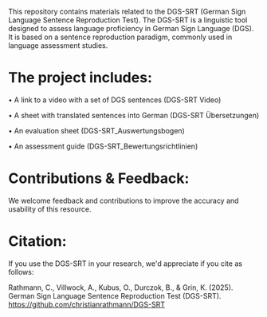 This repository contains materials related to the DGS-SRT (German Sign Language Sentence Reproduction Test). The DGS-SRT is a linguistic tool designed to assess language proficiency in German Sign Language (DGS). It is based on a sentence reproduction paradigm, commonly used in language assessment studies.

# The project includes:

•	A link to a video with a set of DGS sentences (DGS-SRT Video)

•	A sheet with translated sentences into German (DGS-SRT Übersetzungen)

•	An evaluation sheet (DGS-SRT_Auswertungsbogen)

•	An assessment guide (DGS-SRT_Bewertungsrichtlinien)

# Contributions & Feedback: 
We welcome feedback and contributions to improve the accuracy and usability of this resource.

# Citation: 
If you use the DGS-SRT in your research, we'd appreciate if you cite as follows: 

Rathmann, C., Villwock, A., Kubus, O., Durczok, B., & Grin, K. (2025). German Sign Language Sentence Reproduction Test (DGS-SRT). https://github.com/christianrathmann/DGS-SRT 
